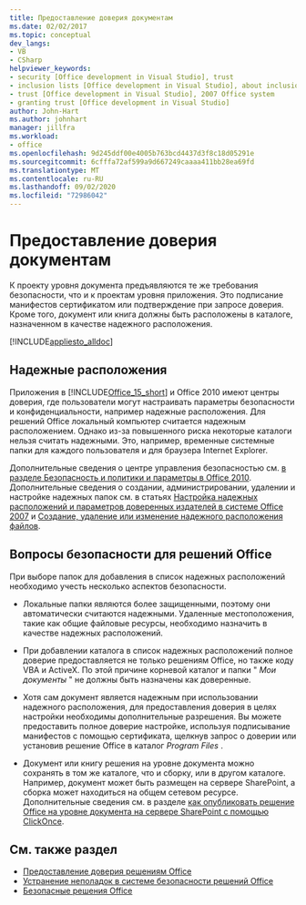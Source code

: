 ```yaml
---
title: Предоставление доверия документам
ms.date: 02/02/2017
ms.topic: conceptual
dev_langs:
- VB
- CSharp
helpviewer_keywords:
- security [Office development in Visual Studio], trust
- inclusion lists [Office development in Visual Studio], about inclusion lists
- trust [Office development in Visual Studio], 2007 Office system
- granting trust [Office development in Visual Studio]
author: John-Hart
ms.author: johnhart
manager: jillfra
ms.workload:
- office
ms.openlocfilehash: 9d245ddf00e4005b763bcd4437d3f8c18d05291e
ms.sourcegitcommit: 6cfffa72af599a9d667249caaaa411bb28ea69fd
ms.translationtype: MT
ms.contentlocale: ru-RU
ms.lasthandoff: 09/02/2020
ms.locfileid: "72986042"
---
```

# <a name="grant-trust-to-documents"></a>Предоставление доверия документам
  К проекту уровня документа предъявляются те же требования безопасности, что и к проектам уровня приложения. Это подписание манифестов сертификатом или подтверждение при запросе доверия. Кроме того, документ или книга должны быть расположены в каталоге, назначенном в качестве надежного расположения.

 [!INCLUDE[appliesto_alldoc](../vsto/includes/appliesto-alldoc-md.md)]

## <a name="trusted-locations"></a>Надежные расположения
 Приложения в [!INCLUDE[Office_15_short](../vsto/includes/office-15-short-md.md)] и Office 2010 имеют центры доверия, где пользователи могут настраивать параметры безопасности и конфиденциальности, например надежные расположения. Для решений Office локальный компьютер считается надежным расположением. Однако из-за повышенного риска некоторые каталоги нельзя считать надежными. Это, например, временные системные папки для каждого пользователя и для браузера Internet Explorer.

 Дополнительные сведения о центре управления безопасностью см. [в разделе Безопасность и политики и параметры в Office 2010](/previous-versions/office/office-2010/cc178946(v=office.14)). Дополнительные сведения о создании, администрировании, удалении и настройке надежных папок см. в статьях [Настройка надежных расположений и параметров доверенных издателей в системе Office 2007](/previous-versions/office/office-2007-resource-kit/cc178948(v=office.12)) и [Создание, удаление или изменение надежного расположения файлов](https://support.office.com/article/Create-remove-or-change-a-trusted-location-for-your-files-f5151879-25ea-4998-80a5-4208b3540a62).

## <a name="security-considerations-for-office-solutions"></a>Вопросы безопасности для решений Office
 При выборе папок для добавления в список надежных расположений необходимо учесть несколько аспектов безопасности.

- Локальные папки являются более защищенными, поэтому они автоматически считаются надежными. Удаленные местоположения, такие как общие файловые ресурсы, необходимо назначить в качестве надежных расположений.

- При добавлении каталога в список надежных расположений полное доверие предоставляется не только решениям Office, но также коду VBA и ActiveX. По этой причине корневой каталог и папки " *Мои документы* " не должны быть назначены как доверенные.

- Хотя сам документ является надежным при использовании надежного расположения, для предоставления доверия в целях настройки необходимы дополнительные разрешения. Вы можете предоставить полное доверие настройке, используя подписывание манифестов с помощью сертификата, щелкнув запрос о доверии или установив решение Office в каталог *Program Files* .

- Документ или книгу решения на уровне документа можно сохранять в том же каталоге, что и сборку, или в другом каталоге. Например, документ может быть размещен на сервере SharePoint, а сборка может находиться на общем сетевом ресурсе. Дополнительные сведения см. в разделе [как опубликовать решение Office на уровне документа на сервере SharePoint с помощью ClickOnce](https://msdn.microsoft.com/2408e809-fb78-42a1-9152-00afa1522e58).

## <a name="see-also"></a>См. также раздел
- [Предоставление доверия решениям Office](../vsto/granting-trust-to-office-solutions.md)
- [Устранение неполадок в системе безопасности решений Office](../vsto/troubleshooting-office-solution-security.md)
- [Безопасные решения Office](../vsto/securing-office-solutions.md)
